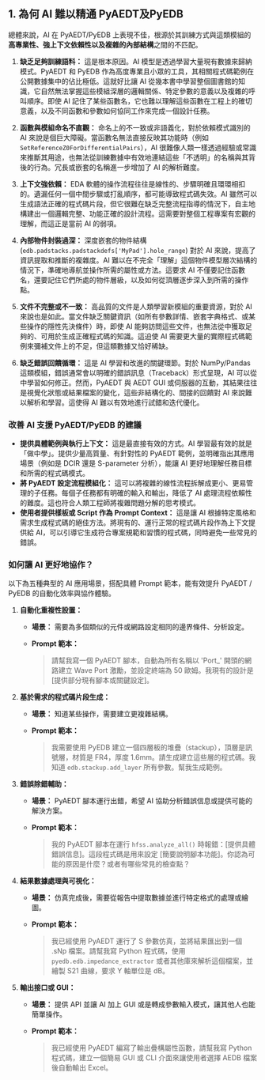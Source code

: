 ## 1. 為何 AI 難以精通 PyAEDT及PyEDB


總體來說，AI 在 PyAEDT/PyEDB 上表現不佳，根源於其訓練方式與這類模組的**高專業性、強上下文依賴性以及複雜的內部結構**之間的不匹配。

1.  **缺乏足夠訓練語料：** 這是根本原因。AI 模型是透過學習大量現有數據來歸納模式。PyAEDT 和 PyEDB 作為高度專業且小眾的工具，其相關程式碼範例在公開數據集中的佔比極低。這就好比讓 AI 從幾本書中學習整個圖書館的知識，它自然無法掌握這些模組深層的邏輯關係、特定參數的意義以及複雜的呼叫順序。即使 AI 記住了某些函數名，它也難以理解這些函數在工程上的確切意義，以及不同函數和參數如何協同工作來完成一個設計任務。

2.  **函數與模組命名不直觀：** 命名上的不一致或非語義化，對於依賴模式識別的 AI 來說是個巨大障礙。當函數名無法直接反映其功能時（例如 `SetReferenceZ0ForDifferentialPairs`），AI 很難像人類一樣透過經驗或常識來推斷其用途，也無法從訓練數據中有效地連結這些「不透明」的名稱與其背後的行為。冗長或嵌套的名稱進一步增加了 AI 的解析難度。

3.  **上下文強依賴：** EDA 軟體的操作流程往往是線性的、步驟明確且環環相扣的。遺漏任何一個中間步驟或打亂順序，都可能導致程式碼失效。AI 雖然可以生成語法正確的程式碼片段，但它很難在缺乏完整流程指導的情況下，自主地構建出一個邏輯完整、功能正確的設計流程。這需要對整個工程專案有宏觀的理解，而這正是當前 AI 的弱項。

4.  **內部物件封裝過深：** 深度嵌套的物件結構 (`edb.padstacks.padstackdefs['MyPad'].hole_range`) 對於 AI 來說，提高了資訊提取和推斷的複雜度。AI 難以在不完全「理解」這個物件模型層次結構的情況下，準確地導航並操作所需的屬性或方法。這要求 AI 不僅要記住函數名，還要記住它們所處的物件層級，以及如何從頂層逐步深入到所需的操作點。

5.  **文件不完整或不一致：** 高品質的文件是人類學習新模組的重要資源，對於 AI 來說也是如此。當文件缺乏關鍵資訊（如所有參數詳情、嵌套字典格式、或某些操作的隱性先決條件）時，即使 AI 能夠訪問這些文件，也無法從中獲取足夠的、可用於生成正確程式碼的知識。這迫使 AI 需要更大量的實際程式碼範例來彌補文件上的不足，但這類數據又恰好稀缺。

6.  **缺乏錯誤回饋循環：** 這是 AI 學習和改進的關鍵環節。對於 NumPy/Pandas 這類模組，錯誤通常會以明確的錯誤訊息（Traceback）形式呈現，AI 可以從中學習如何修正。然而，PyAEDT 與 AEDT GUI 或伺服器的互動，其結果往往是視覺化狀態或結果檔案的變化，這些非結構化的、間接的回饋對 AI 來說難以解析和學習。這使得 AI 難以有效地進行試錯和迭代優化。



### 改善 AI 支援 PyAEDT/PyEDB 的建議


* **提供具體範例與執行上下文：** 這是最直接有效的方式。AI 學習最有效的就是「做中學」。提供少量高質量、有針對性的 PyAEDT 範例，並明確指出其應用場景（例如是 DCIR 還是 S-parameter 分析），能讓 AI 更好地理解任務目標和所需的程式碼模式。
* **將 PyAEDT 設定流程模組化：** 這可以將複雜的線性流程拆解成更小、更易管理的子任務。每個子任務都有明確的輸入和輸出，降低了 AI 處理流程依賴性的難度。這也符合人類工程師將複雜問題分解的思考模式。
* **使用者提供樣板或 Script 作為 Prompt Context：** 這是讓 AI 根據特定風格和需求生成程式碼的絕佳方法。將現有的、運行正常的程式碼片段作為上下文提供給 AI，可以引導它生成符合專案規範和習慣的程式碼，同時避免一些常見的錯誤。


### 如何讓 AI 更好地協作？

以下為五種典型的 AI 應用場景，搭配具體 Prompt 範本，能有效提升 PyAEDT / PyEDB 的自動化效率與協作體驗。



1. **自動化重複性設置：**

   * **場景：** 需要為多個類似的元件或網路設定相同的邊界條件、分析設定。
   * **Prompt 範本：**

     > 請幫我寫一個 PyAEDT 腳本，自動為所有名稱以 'Port\_' 開頭的網路建立 Wave Port 激勵，並設定終端為 50 歐姆。我現有的設計是 \[提供部分現有腳本或關鍵設定]。



2. **基於需求的程式碼片段生成：**

   * **場景：** 知道某些操作，需要建立更複雜結構。
   * **Prompt 範本：**

     > 我需要使用 PyEDB 建立一個四層板的堆疊（stackup），頂層是訊號層，材質是 FR4，厚度 1.6mm。請生成建立這些層的程式碼。我知道 `edb.stackup.add_layer` 所有參數。幫我生成範例。



3. **錯誤除錯輔助：**

   * **場景：** PyAEDT 腳本運行出錯，希望 AI 協助分析錯誤信息或提供可能的解決方案。
   * **Prompt 範本：**

     > 我的 PyAEDT 腳本在運行 `hfss.analyze_all()` 時報錯：\[提供具體錯誤信息]。這段程式碼是用來設定 \[簡要說明腳本功能]。你認為可能的原因是什麼？或者有哪些常見的檢查點？



4. **結果數據處理與可視化：**

   * **場景：** 仿真完成後，需要從報告中提取數據並進行特定格式的處理或繪圖。
   * **Prompt 範本：**

     > 我已經使用 PyAEDT 運行了 S 參數仿真，並將結果匯出到一個 .sNp 檔案。請幫我寫 Python 程式碼，使用 `pyedb.edb.impedance_extractor` 或者其他庫來解析這個檔案，並繪製 S21 曲線，要求 Y 軸單位是 dB。


5. **輸出接口或 GUI：**

   * **場景：** 提供 API 並讓 AI 加上 GUI 或是轉成參數輸入模式，讓其他人也能簡單操作。
   * **Prompt 範本：**

     > 我已經使用 PyAEDT 編寫了輸出疊構屬性函數，請幫我寫 Python 程式碼，建立一個簡易 GUI 或 CLI 介面來讓使用者選擇 AEDB 檔案後自動輸出 Excel。

